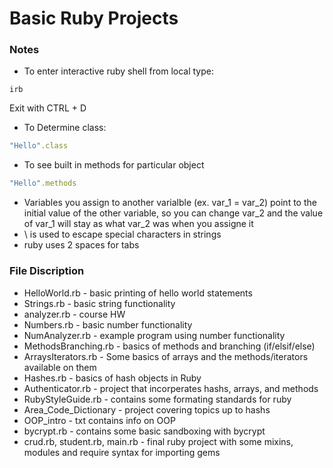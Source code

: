 # Basic Ruby Projects

### Notes
* To enter interactive ruby shell from local type:
```
irb
```
Exit with CTRL + D
* To Determine class:
```ruby
"Hello".class
```
* To see built in methods for particular object
```ruby
"Hello".methods
```
* Variables you assign to another varialble (ex. var_1 = var_2) point to the initial value of the other variable, so you can change var_2 and the value of var_1 will stay as what var_2 was when you assigne it
* \ is used to escape special characters in strings
* ruby uses 2 spaces for tabs

### File Discription
* HelloWorld.rb - basic printing of hello world statements
* Strings.rb - basic string functionality
* analyzer.rb - course HW
* Numbers.rb - basic number functionality
* NumAnalyzer.rb - example program using number functionality
* MethodsBranching.rb - basics of methods and branching (if/elsif/else)
* ArraysIterators.rb - Some basics of arrays and the methods/iterators available on them
* Hashes.rb - basics of hash objects in Ruby
* Authenticator.rb - project that incorperates hashs, arrays, and methods
* RubyStyleGuide.rb - contains some formating standards for ruby
* Area_Code_Dictionary - project covering topics up to hashs
* OOP_intro - txt contains info on OOP
* bycrypt.rb - contains some basic sandboxing with bycrypt
* crud.rb, student.rb, main.rb - final ruby project with some mixins, modules and require syntax for importing gems


